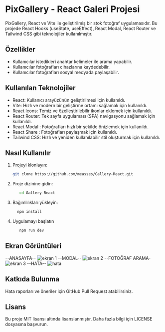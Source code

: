 # PixGallery - React Galeri Projesi

PixGallery, React ve Vite ile geliştirilmiş bir stok fotoğraf uygulamasıdır. Bu projede React Hooks (useState, useEffect), React Modal, React Router ve Tailwind CSS gibi teknolojiler kullanılmıştır.

## Özellikler

- Kullanıcılar istedikleri anahtar kelimeler ile arama yapabilir.
- Kullanıcılar fotoğrafları cihazlarına kaydedebilir.
- Kullanıcılar fotoğrafları sosyal medyada paylaşabilir.

## Kullanılan Teknolojiler

- React: Kullanıcı arayüzünün geliştirilmesi için kullanıldı.
- Vite: Hızlı ve modern bir geliştirme ortamı sağlamak için kullanıldı.
- React Icons: Temiz ve özelleştirilebilir ikonlar eklemek için kullanıldı.
- React Router: Tek sayfa uygulaması (SPA) navigasyonu sağlamak için kullanıldı.
- React Modal : Fotoğrafları hızlı bir şekilde önizlemek için kullanıldı.
- React Share : Fotoğrafları paylaşmak için kullanıldı.
- Tailwind CSS: Hızlı ve yeniden kullanılabilir stil oluşturmak için kullanıldı.

## Nasıl Kullanılır

1. Projeyi klonlayın:

   ```bash
   git clone https://github.com/measses/Gallery-React.git

2. Proje dizinine gidin:
   
   ```bash
      cd Gallery-React
   ```
3. Bağımlılıkları yükleyin:
   ```bash
     npm install
   ```
4. Uygulamayı başlatın
    ```bash
       npm run dev
      ```

## Ekran Görüntüleri
--ANASAYFA--
![ekran 1](https://github.com/measses/Gallery-React/assets/67739721/3e0b1f1d-c6ec-470a-99a1-6e5e0466f76b)
--MODAL--
![ekran 2](https://github.com/measses/Gallery-React/assets/67739721/52b6d6af-f2ff-44c3-ad69-8f91b9de1a9d)
--FOTOĞRAF ARAMA-
![ekran 3](https://github.com/measses/Gallery-React/assets/67739721/12251399-1466-45cc-b289-40456f021b71)
--HATA--
![hata](https://github.com/measses/Gallery-React/assets/67739721/bb41c7e4-8d8a-4c7b-8c86-5ac7c5e3b962)




## Katkıda Bulunma
Hata raporları ve öneriler için GitHub Pull Request atabilirsiniz.
## Lisans
Bu proje MIT lisansı altında lisanslanmıştır. Daha fazla bilgi için LICENSE dosyasına başvurun.


